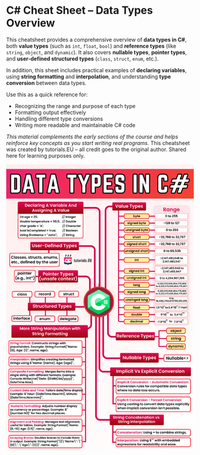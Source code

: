 # C# Cheat Sheet – Data Types Overview

This cheatsheet provides a comprehensive overview of **data types in C#**, both **value types** (such as `int`, `float`, `bool`) and **reference types** (like `string`, `object`, and `dynamic`). It also covers **nullable types**, **pointer types**, and **user-defined structured types** (`class`, `struct`, `enum`, etc.).

In addition, this sheet includes practical examples of **declaring variables**, using **string formatting** and **interpolation**, and understanding **type conversion** between data types.

Use this as a quick reference for:
- Recognizing the range and purpose of each type
- Formatting output effectively
- Handling different type conversions
- Writing more readable and maintainable C# code

_This material complements the early sections of the course and helps reinforce key concepts as you start writing real programs._
This cheatsheet was created by tutorials.EU – all credit goes to the original author. Shared here for learning purposes only.

![C# Data Types Cheatsheet](data_types.png)
